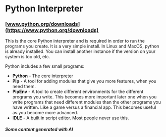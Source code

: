 # Python Interpreter

### [www.python.org/downloads](https://www.python.org/downloads)

This is the core Python interpreter and is required in order to run the programs you create.  It is a very simple install.  In Linux and MacOS, python is already installed.  You can install another instance if the version on your system is too old, etc. &#x20;

Python includes a few small programs:

* **Python** - The core interpreter
* **Pip** - A tool for adding modules that give you more features, when you need them.
* **PipEnv** - A tool to create different environments for the different programs you write.  This becomes more important later one when you write programs that need different modules than the other programs you have written.  Like a game versus a financial app.  This becomes useful as you become more advanced.
* **IDLE** - A built in script editor.  Most people never use this.

##### Some content generated with AI